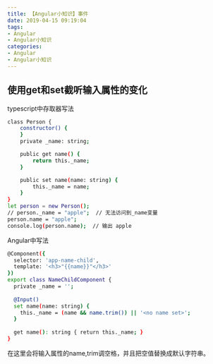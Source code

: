 ```yaml
---
title: 【Angular小知识】事件
date: 2019-04-15 09:19:04
tags: 
- Angular 
- Angular小知识
categories: 
- Angular
- Angular小知识
---
```

## 使用get和set截听输入属性的变化
typescript中存取器写法
``` bash
class Person {
    constructor() {
    }
    private _name: string;

    public get name() {
        return this._name;
    }

    public set name(name: string) {
        this._name = name;
    }
}
let person = new Person();
// person._name = "apple";  // 无法访问到_name变量
person.name = "apple";
console.log(person.name);  // 输出 apple

```
Angular中写法
``` bash
@Component({
  selector: 'app-name-child',
  template: '<h3>"{{name}}"</h3>'
})
export class NameChildComponent {
  private _name = '';
 
  @Input()
  set name(name: string) {
    this._name = (name && name.trim()) || '<no name set>';
  }
 
  get name(): string { return this._name; }
}
```
在这里会将输入属性的name,trim调空格，并且把空值替换成默认字符串。

